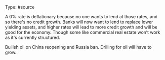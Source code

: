 Type: #source 

A 0% rate is deflationary because no one wants to lend at those rates, and so there's no credit growth. Banks will now want to lend to replace lower yielding assets, and higher rates will lead to more credit growth and will be good for the economy. Though some like commercial real estate won’t work as it's currently structured.

Bullish oil on China reopening and Russia ban. Drilling for oil will have to grow.